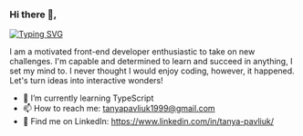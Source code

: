 ### Hi there 👋,
[![Typing SVG](https://readme-typing-svg.herokuapp.com?font=Fira+Code&weight=600&size=18&pause=1000&color=6F519FDF&vCenter=true&random=false&width=435&lines=I%E2%80%99m+%40Tanyapavliuk)](https://git.io/typing-svg) 

I am a motivated front-end developer enthusiastic to take on new challenges. I'm capable and determined to learn and succeed in anything, I set my mind to. I never thought I would enjoy coding, however, it happened. Let's turn ideas into interactive wonders!

- 🌱 I’m currently learning TypeScript
- 📫 How to reach me: tanyapavliuk1999@gmail.com
- 📱 Find me on LinkedIn: https://www.linkedin.com/in/tanya-pavliuk/
 
